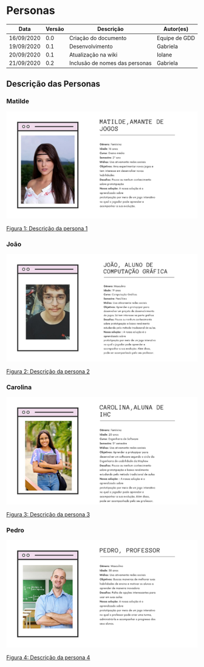 # Personas

Data | Versão | Descrição | Autor(es)
---- | ---- | ----| -----
16/09/2020 | 0.0 | Criação do documento | Equipe de GDD
19/09/2020| 0.1 | Desenvolvimento | Gabriela
20/09/2020 | 0.1 | Atualização na wiki | Iolane
21/09/2020 | 0.2 | Inclusão de nomes das personas | Gabriela


## Descrição das Personas

### Matilde

![persona 1](./img/personas/persona-1.jpg)

[Figura 1: Descrição da persona 1](./img/personas/persona-1.jpg)

### João

![persona 2](./img/personas/persona-2.jpg)

[Figura 2:  Descrição da persona 2](./img/personas/persona-2.jpg)

### Carolina

![persona 3](./img/personas/persona-3.jpg)

[Figura 3: Descrição da persona 3](./img/personas/persona-3.jpg)

### Pedro

![persona 4](./img/personas/persona-4.png)

[Figura 4: Descrição da persona 4](./img/personas/persona-4.png)
